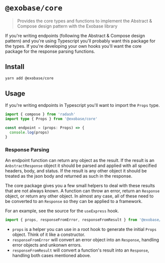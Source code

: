 # `@exobase/core`

> Provides the core types and functions to implement the Abstract & Compose design pattern with the Exobase library

If you're writing endpoints (following the Abstract & Compose design pattern) and you're using Typescript you'll probably want this package for the types. If you're developing your own hooks you'll want the core package for the response parsing functions.

## Install

```sh
yarn add @exobase/core
```

## Usage

If you're writing endpoints in Typescript you'll want to import the `Props` type.

```ts
import { compose } from 'radash'
import type { Props } from '@exobase/core'

const endpoint = (props: Props) => {
  console.log(props)
}
```

### Response Parsing

An endpoint function can return any object as the result. If the result is an `AnbstractResponse` object it should be parsed and applied with all specified headers, body, and status. If the result is any other object it should be treated as the json body and returned as such in the response.

The core package gives you a few small helpers to deal with these results that are not always known. A function can throw an error, return an `Response` object, or return any other object. In almost any case, all of these need to be converted to an `Response` so they can be applied to a framework.

For an example, see the source for the `useExpress` hook.

```ts
import { props, responseFromError, responseFromResult } from '@exobase/core'
```

- `props` is a helper you can use in a root hook to generate the initial `Props` object. Think of it like a constructor.
- `responseFromError` will convert an error object into an `Response`, handling error objects and unkonwn errors.
- `responseFromResult` will convert a function's result into an `Response`, handling both cases mentioned above.
